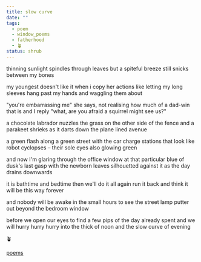 ```yaml
---
title: slow curve
date: ""
tags:
  - poem
  - window_poems
  - fatherhood
  - 🪴
status: shrub
---
```



thinning sunlight spindles through leaves but a spiteful breeze still snicks between my bones  

my youngest doesn't like it when i copy her actions like letting my long sleeves hang past my hands and waggling them about  

"you're embarrassing me" she says, not realising how much of a dad-win that is and I reply "what, are you afraid a squirrel might see us?"  

 a chocolate labrador nuzzles the grass on the other side of the fence and a parakeet shrieks as it darts down the plane lined avenue  

a green flash along a green street with the car charge stations that look like robot cyclopses –⁠  their sole eyes also glowing green  

and now I'm glaring through the office window at that particular blue of dusk's last gasp with the newborn leaves silhouetted against it as the day drains downwards  

it is bathtime and bedtime then we'll do it all again run it back and think it will be this way forever  

and nobody will be awake in the small hours to see the street lamp putter out beyond the bedroom window  

before we open our eyes to find a few pips of the day already spent and we will hurry hurry hurry into the thick of noon and the slow curve of evening  

🪴

[poems](poems.md)
